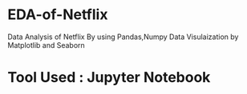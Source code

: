 # EDA-of-Netflix
Data Analysis of Netflix By using Pandas,Numpy
Data Visulaization by Matplotlib and Seaborn
# Tool Used : Jupyter Notebook
